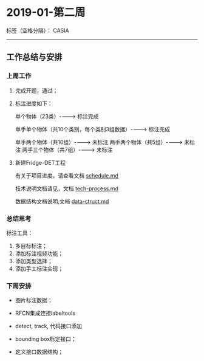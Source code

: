 ﻿# 2019-01-第二周

标签（空格分隔）： CASIA

---

## 工作总结与安排

### 上周工作

1. 完成开题，通过；

2. 标注进度如下：

    单个物体（23类）----> 标注完成
    
    单手单个物体（共10个类别，每个类别3组数据）----> 标注完成
    
    单手两个物体（共10组）----> 未标注
    两手两个物体（共5组）----> 未标注
    两手三个物体（共7组）----> 未标注

3. 新建Fridge-DET工程

    有关于项目进度，请查看文档 [schedule.md](https://github.com/usiege/Fridge-DET/blob/master/doc/schedule.md)
    
    技术说明文档请见，文档 [tech-process.md](https://github.com/usiege/Fridge-DET/blob/master/doc/tech-process.md)
    
    数据结构文档说明,文档 [data-struct.md](https://github.com/usiege/Fridge-DET/blob/master/doc/data-struct.md)


### 总结思考

标注工具：

1. 多目标标注；
2. 添加标注视频功能；
3. 添加类型选择；
4. 添加手工标注实现；


### 下周安排

- 图片标注数据；

- RFCN集成连接labeltools

- detect, track, 代码接口添加

- bounding box标定接口；

- 定义接口数据结构；


